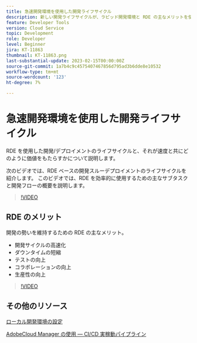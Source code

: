 ```yaml
---
title: 急速開発環境を使用した開発ライフサイクル
description: 新しい開発ライフサイクルが、ラピッド開発環境と RDE の主なメリットを使用してどのように表示されるかを説明します。
feature: Developer Tools
version: Cloud Service
topic: Development
role: Developer
level: Beginner
jira: KT-11863
thumbnail: KT-11863.png
last-substantial-update: 2023-02-15T00:00:00Z
source-git-commit: 1a7b4c9c4575407467856d795ad3b6dde8e10532
workflow-type: tm+mt
source-wordcount: '123'
ht-degree: 7%

---
```



# 急速開発環境を使用した開発ライフサイクル

RDE を使用した開発/デプロイメントのライフサイクルと、それが速度と共にどのように価値をもたらすかについて説明します。

次のビデオでは、RDE ベースの開発スルーデプロイメントのライフサイクルを紹介します。 このビデオでは、RDE を効率的に使用するための主なサブタスクと開発フローの概要を説明します。

>[!VIDEO](https://video.tv.adobe.com/v/3415492/?quality=12&learn=on)


## RDE のメリット

開発の勢いを維持するための RDE の主なメリット。

- 開発サイクルの高速化
- ダウンタイムの短縮
- テストの向上
- コラボレーションの向上
- 生産性の向上

>[!VIDEO](https://video.tv.adobe.com/v/3415493/?quality=12&learn=on)


## その他のリソース

[ローカル開発環境の設定](https://experienceleague.adobe.com/docs/experience-manager-learn/cloud-service/local-development-environment-set-up/overview.html?lang=ja)

[AdobeCloud Manager の使用 — CI/CD 実稼動パイプライン](https://experienceleague.adobe.com/docs/experience-manager-learn/cloud-service/cloud-manager/cicd-production-pipeline.html)
